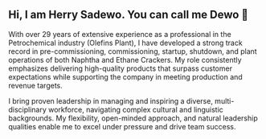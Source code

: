 ## Hi, I am Herry Sadewo. You can call me Dewo 👋
With over 29 years of extensive experience as a professional in the Petrochemical industry (Olefins Plant), I have developed a strong track record in pre-commissioning, commissioning, startup, shutdown, and plant operations of both Naphtha and Ethane Crackers. My role consistently emphasizes delivering high-quality products that surpass customer expectations while supporting the company in meeting production and revenue targets.

I bring proven leadership in managing and inspiring a diverse, multi-disciplinary workforce, navigating complex cultural and linguistic backgrounds. My flexibility, open-minded approach, and natural leadership qualities enable me to excel under pressure and drive team success.
<!--
**hsadewo/hsadewo** is a ✨ _special_ ✨ repository because its `README.md` (this file) appears on your GitHub profile.

- 🔭 I’m currently working on ...
- 🌱 I’m currently learning ...
- 👯 I’m looking to collaborate on ...
- 🤔 I’m looking for help with ...
- 💬 Ask me about ...
- 📫 How to reach me: ...
- 😄 Pronouns: ...
- ⚡ Fun fact: ...
-->
